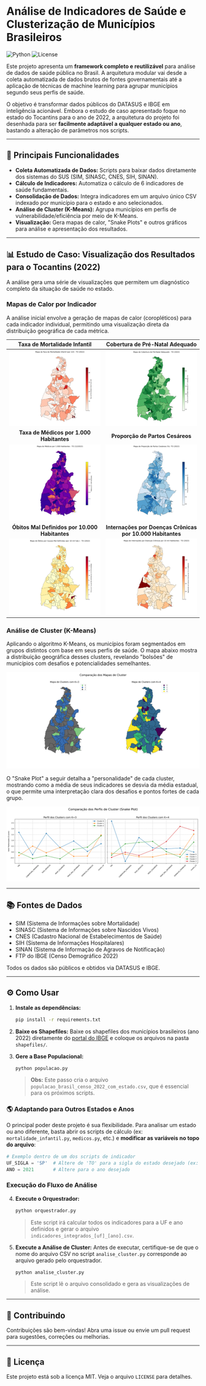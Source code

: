 # Análise de Indicadores de Saúde e Clusterização de Municípios Brasileiros

![Python](https://img.shields.io/badge/python-3.9%2B-blue.svg)
![License](https://img.shields.io/badge/license-MIT-green.svg)

Este projeto apresenta um **framework completo e reutilizável** para análise de dados de saúde pública no Brasil. A arquitetura modular vai desde a coleta automatizada de dados brutos de fontes governamentais até a aplicação de técnicas de machine learning para agrupar municípios segundo seus perfis de saúde.

O objetivo é transformar dados públicos do DATASUS e IBGE em inteligência acionável. Embora o estudo de caso apresentado foque no estado do Tocantins para o ano de 2022, a arquitetura do projeto foi desenhada para ser **facilmente adaptável a qualquer estado ou ano**, bastando a alteração de parâmetros nos scripts.

---

## 🚀 Principais Funcionalidades

- **Coleta Automatizada de Dados:** Scripts para baixar dados diretamente dos sistemas do SUS (SIM, SINASC, CNES, SIH, SINAN).
- **Cálculo de Indicadores:** Automatiza o cálculo de 6 indicadores de saúde fundamentais.
- **Consolidação de Dados:** Integra indicadores em um arquivo único CSV indexado por município para o estado e ano selecionados.
- **Análise de Cluster (K-Means):** Agrupa municípios em perfis de vulnerabilidade/eficiência por meio de K-Means.
- **Visualização:** Gera mapas de calor, "Snake Plots" e outros gráficos para análise e apresentação dos resultados.

---

## 📊 Estudo de Caso: Visualização dos Resultados para o Tocantins (2022)

A análise gera uma série de visualizações que permitem um diagnóstico completo da situação de saúde no estado.

### Mapas de Calor por Indicador

A análise inicial envolve a geração de mapas de calor (coropléticos) para cada indicador individual, permitindo uma visualização direta da distribuição geográfica de cada métrica.

| Taxa de Mortalidade Infantil | Cobertura de Pré-Natal Adequado |
| :---: | :---: |
| ![TMI](mapa_tmi_to_2022.png) | ![Pré-Natal](mapa_cobertura_prenatal_to_2022.png) |
| **Taxa de Médicos por 1.000 Habitantes** | **Proporção de Partos Cesáreos** |
| ![Médicos](mapa_taxa_medicos_to_2022.png) | ![Cesáreas](mapa_prop_cesareos_to_2022.png) |
| **Óbitos Mal Definidos por 10.000 Habitantes** | **Internações por Doenças Crônicas por 10.000 Habitantes** |
| ![Causas Mal Definidas](mapa_taxa_mal_definidas_to_2022.png) | ![Internações Crônicas](mapa_internacoes_cronicas_to_2022.png) |

### Análise de Cluster (K-Means)

Aplicando o algoritmo K-Means, os municípios foram segmentados em grupos distintos com base em seus perfis de saúde. O mapa abaixo mostra a distribuição geográfica desses clusters, revelando "bolsões" de municípios com desafios e potencialidades semelhantes.

![Mapa de Clusters K=4](kmeans_maps_k3_vs_k4.png)

O "Snake Plot" a seguir detalha a "personalidade" de cada cluster, mostrando como a média de seus indicadores se desvia da média estadual, o que permite uma interpretação clara dos desafios e pontos fortes de cada grupo.

![Comparação dos Perfis de Cluster](kmeans_snake_plot_k3_vs_k4.png)

---

## 📚 Fontes de Dados

- SIM (Sistema de Informações sobre Mortalidade)
- SINASC (Sistema de Informações sobre Nascidos Vivos)
- CNES (Cadastro Nacional de Estabelecimentos de Saúde)
- SIH (Sistema de Informações Hospitalares)
- SINAN (Sistema de Informação de Agravos de Notificação)
- FTP do IBGE (Censo Demográfico 2022)

Todos os dados são públicos e obtidos via DATASUS e IBGE.

---

## ⚙️ Como Usar

1.  **Instale as dependências:**
    ```bash
    pip install -r requirements.txt
    ```
2.  **Baixe os Shapefiles:** Baixe os shapefiles dos municípios brasileiros (ano 2022) diretamente do [portal do IBGE](https://www.ibge.gov.br/geociencias/organizacao-do-territorio/malhas-territoriais/34774-malhas-digitais-2022.html?=&t=downloads) e coloque os arquivos na pasta `shapefiles/`.

3.  **Gere a Base Populacional:**
    ```bash
    python populacao.py
    ```
    > **Obs:** Este passo cria o arquivo `populacao_brasil_censo_2022_com_estado.csv`, que é essencial para os próximos scripts.

### 🌎 Adaptando para Outros Estados e Anos

O principal poder deste projeto é sua flexibilidade. Para analisar um estado ou ano diferente, basta abrir os scripts de cálculo (ex: `mortalidade_infantil.py`, `medicos.py`, etc.) e **modificar as variáveis no topo do arquivo**:

```python
# Exemplo dentro de um dos scripts de indicador
UF_SIGLA = 'SP'  # Altere de 'TO' para a sigla do estado desejado (ex: 'SP', 'BA', 'MG')
ANO = 2021       # Altere para o ano desejado
```

### Execução do Fluxo de Análise

4.  **Execute o Orquestrador:**
    ```bash
    python orquestrador.py
    ```
    > Este script irá calcular todos os indicadores para a UF e ano definidos e gerar o arquivo `indicadores_integrados_[uf]_[ano].csv`.

5.  **Execute a Análise de Cluster:**
    Antes de executar, certifique-se de que o nome do arquivo CSV no script `analise_cluster.py` corresponde ao arquivo gerado pelo orquestrador.
    ```bash
    python analise_cluster.py
    ```
    > Este script lê o arquivo consolidado e gera as visualizações de análise.

---

## 🤝 Contribuindo

Contribuições são bem-vindas! Abra uma issue ou envie um pull request para sugestões, correções ou melhorias.

---

## 📄 Licença

Este projeto está sob a licença MIT. Veja o arquivo `LICENSE` para detalhes.

